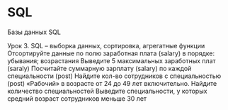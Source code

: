 # SQL
Базы данных SQL


Урок 3. SQL – выборка данных, сортировка, агрегатные функции
Отсортируйте данные по полю заработная плата (salary) в порядке: убывания; возрастания
Выведите 5 максимальных заработных плат (saraly)
Посчитайте суммарную зарплату (salary) по каждой специальности (роst)
Найдите кол-во сотрудников с специальностью (post) «Рабочий» в возрасте от 24 до 49 лет включительно.
Найдите количество специальностей
Выведите специальности, у которых средний возраст сотрудников меньше 30 лет
